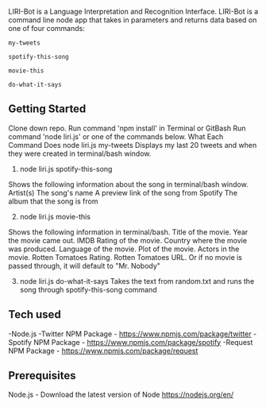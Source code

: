 LIRI-Bot is a Language Interpretation and Recognition Interface. LIRI-Bot is a command line node app that takes in parameters and returns data based on one of four commands:

	my-tweets

	spotify-this-song

	movie-this

	do-what-it-says

## Getting Started

Clone down repo.
Run command 'npm install' in Terminal or GitBash
Run command 'node liri.js' or one of the commands below.
What Each Command Does
node liri.js my-tweets
Displays my last 20 tweets and when they were created in terminal/bash window.

1. node liri.js spotify-this-song <song name>
	
Shows the following information about the song in terminal/bash window.
Artist(s)
The song's name
A preview link of the song from Spotify
The album that the song is from

2. node liri.js movie-this <movie name>
	
Shows the following information in terminal/bash.
Title of the movie.
Year the movie came out.
IMDB Rating of the movie.
Country where the movie was produced.
Language of the movie.
Plot of the movie.
Actors in the movie.
Rotten Tomatoes Rating.
Rotten Tomatoes URL.
Or if no movie is passed through, it will default to "Mr. Nobody"

3. node liri.js do-what-it-says
Takes the text from random.txt and runs the song through spotify-this-song command

## Tech used

-Node.js
-Twitter NPM Package - https://www.npmjs.com/package/twitter
-Spotify NPM Package - https://www.npmjs.com/package/spotify
-Request NPM Package - https://www.npmjs.com/package/request

## Prerequisites

Node.js - Download the latest version of Node https://nodejs.org/en/


